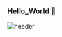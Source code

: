 ### Hello_World 👋

![header](https://capsule-render.vercel.app/api?type=rounded&color=gradient&text=%20HelloWorld%20🐢%20&height=300&fontSize=100&animation=fadeIn)

<!--
**culonculon/culonculon** is a ✨ _special_ ✨ repository because its `README.md` (this file) appears on your GitHub profile.

Here are some ideas to get you started:

- 🔭 I’m currently working on ...
- 🌱 I’m currently learning ...
- 👯 I’m looking to collaborate on ...
- 🤔 I’m looking for help with ...
- 💬 Ask me about ...
- 📫 How to reach me: ...
- 😄 Pronouns: ...
- ⚡ Fun fact: ...
-->
